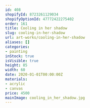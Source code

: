 ```yaml
---
id: 408
shopifyId: 8723261129034
shopifyOptionId: 47772422275402
order: 161
title: Cooling in her shadow
slug: cooling-in-her-shadow
url: art-works/cooling-in-her-shadow
aliases: []
categories:
- painting
inStock: true
isVisible: true
height: 85
width: 60
date: 2020-01-01T00:00:00Z
materials:
- acrylic
- canvas
price: 4500
mainImage: cooling_in_her_shadow.jpg
---
```

